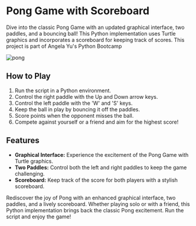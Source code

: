 # Pong Game with Scoreboard

Dive into the classic Pong Game with an updated graphical interface, two paddles, and a bouncing ball! This Python implementation uses Turtle graphics and incorporates a scoreboard for keeping track of scores. This project is part of Angela Yu's Python Bootcamp

![pong](https://github.com/fernandodestefani/DevJourneyPortfolio/assets/155449551/38e8f8a7-e231-436d-a128-276ece4d0696)

## How to Play

1. Run the script in a Python environment.
2. Control the right paddle with the Up and Down arrow keys.
3. Control the left paddle with the 'W' and 'S' keys.
4. Keep the ball in play by bouncing it off the paddles.
5. Score points when the opponent misses the ball.
6. Compete against yourself or a friend and aim for the highest score!

## Features

- **Graphical Interface:** Experience the excitement of the Pong Game with Turtle graphics.
- **Two Paddles:** Control both the left and right paddles to keep the game challenging.
- **Scoreboard:** Keep track of the score for both players with a stylish scoreboard.

Rediscover the joy of Pong with an enhanced graphical interface, two paddles, and a lively scoreboard. Whether playing solo or with a friend, this Python implementation brings back the classic Pong excitement. Run the script and enjoy the game!
